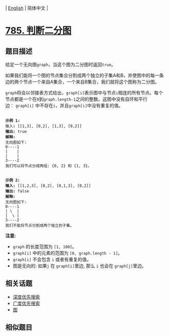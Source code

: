 
| [English](README_EN.md) | 简体中文 |

# [785. 判断二分图](https://leetcode-cn.com/problems/is-graph-bipartite/)

## 题目描述

<p>给定一个无向图<code>graph</code>，当这个图为二分图时返回<code>true</code>。</p>

<p>如果我们能将一个图的节点集合分割成两个独立的子集A和B，并使图中的每一条边的两个节点一个来自A集合，一个来自B集合，我们就将这个图称为二分图。</p>

<p><code>graph</code>将会以邻接表方式给出，<code>graph[i]</code>表示图中与节点<code>i</code>相连的所有节点。每个节点都是一个在<code>0</code>到<code>graph.length-1</code>之间的整数。这图中没有自环和平行边：&nbsp;<code>graph[i]</code>&nbsp;中不存在<code>i</code>，并且<code>graph[i]</code>中没有重复的值。</p>

<pre>
<code>
<strong>示例 1:</strong>
输入<strong>:</strong> [[1,3], [0,2], [1,3], [0,2]]
<strong>输出:</strong> true
<strong>解释:</strong> 
无向图如下:
0----1
|    |
|    |
3----2
我们可以将节点分成两组: {0, 2} 和 {1, 3}。
</code></pre>

<pre>
<code>
<strong>示例 2:</strong>
<strong>输入:</strong> [[1,2,3], [0,2], [0,1,3], [0,2]]
<strong>输出:</strong> false
<strong>解释:</strong> 
无向图如下:
0----1
| \  |
|  \ |
3----2
我们不能将节点分割成两个独立的子集。
</code></pre>

<p><strong>注意:</strong></p>

<ul>
	<li><code>graph</code> 的长度范围为 <code>[1, 100]</code>。</li>
	<li><code>graph[i]</code> 中的元素的范围为 <code>[0, graph.length - 1]</code>。</li>
	<li><code>graph[i]</code> 不会包含 <code>i</code> 或者有重复的值。</li>
	<li>图是无向的: 如果<code>j</code> 在 <code>graph[i]</code>里边, 那么 <code>i</code> 也会在 <code>graph[j]</code>里边。</li>
</ul>


## 相关话题

- [深度优先搜索](https://leetcode-cn.com/tag/depth-first-search)
- [广度优先搜索](https://leetcode-cn.com/tag/breadth-first-search)
- [图](https://leetcode-cn.com/tag/graph)

## 相似题目


